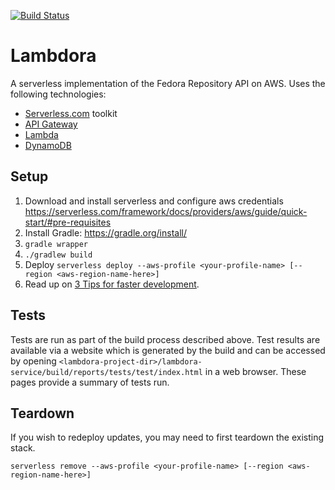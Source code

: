 [![Build Status](https://travis-ci.com/duraspace/lambdora.svg?token=1aN7YscbAr4UyMcKVQzg&branch=master)](https://travis-ci.com/duraspace/lambdora)

# Lambdora
A serverless implementation of the Fedora Repository API on AWS. Uses the following technologies:
* [Serverless.com](https://serverless.com/) toolkit
* [API Gateway](https://aws.amazon.com/api-gateway/)
* [Lambda](https://aws.amazon.com/lambda/)
* [DynamoDB](https://aws.amazon.com/dynamodb/)

## Setup
1. Download and install serverless and configure aws credentials
   https://serverless.com/framework/docs/providers/aws/guide/quick-start/#pre-requisites
1. Install Gradle: https://gradle.org/install/
1. ``gradle wrapper``
1. ``./gradlew build``
1. Deploy 
   ``serverless deploy --aws-profile <your-profile-name> [--region <aws-region-name-here>]``
1. Read up on [3 Tips for faster development](https://serverless.com/blog/quick-tips-for-faster-serverless-development/).

## Tests
Tests are run as part of the build process described above. 
Test results are available via a website which is generated by the build and can be accessed by opening 
`<lambdora-project-dir>/lambdora-service/build/reports/tests/test/index.html`
in a web browser. These pages provide a summary of tests run.

## Teardown

If you wish to redeploy updates, you may need to first teardown the existing stack. 
```
serverless remove --aws-profile <your-profile-name> [--region <aws-region-name-here>]
```
